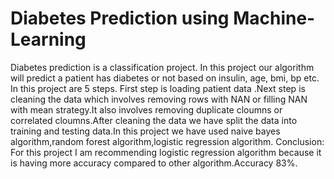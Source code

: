 # Diabetes  Prediction  using Machine-Learning
Diabetes prediction is a classification project. In this project our algorithm will predict a patient has diabetes or not based on insulin, age, bmi, bp etc. In this project are 5 steps. First step is loading patient data .Next step is cleaning the data which involves removing rows with NAN or filling NAN with mean strategy.It also involves removing duplicate cloumns or correlated cloumns.After cleaning the data we have split the data into training and testing data.In this project we have used naive bayes algorithm,random forest algorithm,logistic regression algorithm.
Conclusion: For this project I am recommending logistic regression algorithm because it is having more accuracy compared to other algorithm.Accuracy 83%.
